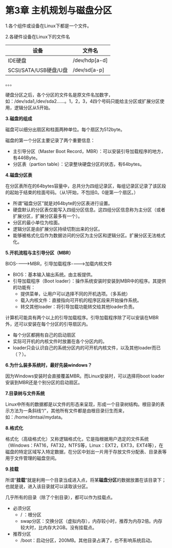 # 第3章 主机规划与磁盘分区

1.各个组件或设备在Linux下都是一个文件。

2.各硬件设备在Linux下的文件名

| 设备                 | 文件名           |
| ------------------ | ------------- |
| IDE硬盘              | /dev/hdp[a-d] |
| SCSI/SATA/USB硬盘/U盘 | /dev/sd[a-p]  |
。。。

硬盘分区之后，各个分区的文件名是原文件名加数字，如：/dev/sda1,/dev/sda2……。1，2，3，4四个号码只能给主分区或扩展分区使用，逻辑分区从5开始。

**3.磁盘的组成**

磁盘可以细分出扇区和柱面两种单位。每个扇区为512byte。

磁盘的第一个分区主要记录了两个重要信息：

* 主引导分区（Master Boot Record，MBR）：可以安装引导加载程序的地方，有446Byte。
* 分区表（partion table）：记录整块硬盘分区的状态，有64bytes。

**4.磁盘分区表**

在分区表所在的64bytes容量中，总共分为四组记录区，每组记录区记录了该区段的起始于结束的柱面号码。（从1开始，不包括0。0是第一个扇区。）

* 所谓“磁盘分区”就是对64byte的分区表进行设置。
* 硬盘默认的分区表仅能写入四组分区信息。这四组分区信息称为主分区（或者扩展分区，扩展分区最多有一个）。
* 分区的最小单位为柱面。
* 逻辑分区是由扩展分区持续切割出来的分区。
* 能够被格式化后作为数据访问的分区为主分区和逻辑分区。扩展分区无法格式化。

**5.开机流程与主引导分区（MBR）**

BIOS---->MBR，引导加载程序---->加载内核文件

* BIOS：基本输入输出系统。由主板提供。
* 引导加载程序（Boot loader）：操作系统安装时安装到MBR中的程序。其提供的功能有：
  * 提供菜单，让用户可以选择不同的开机选项。（多系统）
  * 载入内核文件：直接指向可开机的程序区段来开始操作系统。
  * 转交其他loader：将引导加载功能转交给其他loader负责。

计算机可能具有两个以上的引导加载程序。引导加载程序除了可以安装在MBR外，还可以安装在每个分区的引导扇区内。

* 每个分区都拥有自己的启动扇区
* 实际可开机的内核文件时放置在各个分区内的。
* loader只会认识自己的系统分区内的可开机内核文件，以及其他loader而已（？）。

**6.为什么装多系统时，最好先装windows？**

因为Windows安装时会直接覆盖MBR。而Linux安装时，可以选择将boot loader安装到MBR还是个别分区的启动扇区。

**7.目录树与文件系统**

Linux中所有的数据都是以文件的形态来呈现，形成一个目录树结构。根目录的表示方法为一条斜线“/”，其他所有文件都是由根目录衍生而来，如：/home/dmtsai/mydata。

**8.格式化**

格式化（高级格式化）又称逻辑格式化，它是指根据用户选定的文件系统（Windows：FAT16，FAT32，NTFS等，Linux：EXT2，EXT3，EXT4等），在磁盘的特定区域写入特定数据，在分区中划出一片用于存放文件分配表、目录表等用于文件管理的磁盘空间。

**9.挂载**

所谓“**挂载**”就是利用一个目录当成进入点，将某**磁盘分区**的数据放置在该目录下；也就是说，进入该目录就可以读取该分区。

几乎所有的目录（除了个别目录），都可以作为挂载点。

* 必须分区
  * / ：根分区
  * swap分区：交换分区（虚拟内存），内存较小时，推荐为内存2倍。内存较大时，比内存大2GB。没有挂载点。
* 推荐分区
  * /boot：启动分区，200MB。其他目录占满了，也不影响系统启动。



